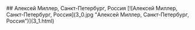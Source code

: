 <meta charset="utf-8">
<link rel='stylesheet' href='markdown.css'/>
## Алексей Миллер, Санкт-Петербург, Россия
[![Алексей Миллер, Санкт-Петербург, Россия](3_0.jpg "Алексей Миллер, Санкт-Петербург, Россия")](3_1.html)
